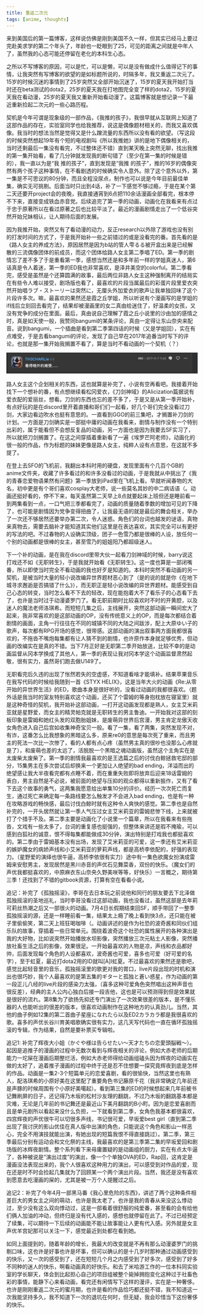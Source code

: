 ```yaml
---
title: 重返二次元
tags: [anime, thoughts]
---
```


来到美国后的第一篇博客，这样说仿佛是刚到美国不久一样，但其实已经马上要过完赴美求学的第二个年头了，年龄也一眨眼到了25，可见的距离之间就是中年人了，虽然我的心态可能还停留在老化的本科生心态。

之所以不写博客的原因，可以是忙，可以是懒，可以是没有做成什么值得记下的事情，让我突然有写博客的欲望的是如标题所说的，时隔多年，我又重返二次元了。15岁的时候沉迷的事情到了25岁突然又全部开始沉迷了，15岁的夏天我开始打当时还在beta测试的dota2，25岁的夏天我在打地图完全变了样的dota2，15岁的夏天我在看动漫，25岁的夏天我又重新开始看动漫了。这篇博客就是想记录一下最近重新捡起二次元的一些心路历程。

契机是今年可谓是现象级的一部作品，《我推的孩子》，我很早就从互联网上知道了这部作品的存在，实验室同学也给我推荐，说这是偶像题材相关的，而我又喜欢偶像。我当时的想法当然是觉得又是什么蹭流量的东西所以没有看的欲望。（写这段的时候突然想起19年有个短的电视剧叫《所以我推她》讲的是地下偶像相关的，当时还剩最后一集没有看完，不过整体还不错）直到某天晚上突然无聊，找出我推的第一集开始看，看了几分钟就发现我的断句错了（至少在第一集的时候是错的），我一直以为是“我 推的孩子”，直到发现是“我推 的孩子”，推的16岁的偶像突然有两个孩子这种事情，在不看剧透的时候确实令人意外。除了这个意外以外，第一集是不可思议的80分钟，而且全程没尿点，制作也可以说是今年目前最佳单集，确实无可挑剔。后面当时只出到4话，补了一下感觉不够过瘾，于是在某个第二天还要开project会的夜晚，我直接通宵到6点把110余话漫画全部看完，根本停不下来，直接变成铁血赤音党。后续追完了第一季的动画，动画化在我看来有点过于忠于原著所以在看过原著之后也比较平淡了。最近的漫画剧情走出了一个低谷突然开始兄妹相认，让人期待后面的发展。

因为我推开始，突然又有了看动漫的动力，反正research以外除了游戏也没有别的打发时间的方式了，于是我开始补一些之前错过的或是没看完的番。首先看的是《路人女主的养成方法》，原因居然是因为b站的管人雫るる被开盒出来是已经解散的三流偶像团体的前成员，而这个团体给路人女主第二季唱了ED。第一季的剧情忘了差不多了于是重看第一季，感想当然还是和多年前一样的学姐真迷人，第6话真是令人着迷，第一季的ED我也非常喜欢，是泽井美空的colorful。第二季看完，感受是虽然是个还算圆满的故事，最后两位非路人女主这种强制离开的结局实在有些令人难以接受，剧场版也看了，最喜欢的片段当属最后的彩蛋片段里爱衣突然开始唱ラブ・ストーリーは突然に，无厘头外加爱衣的歌声让我单独回味了这个片段许多次。嘛，最喜欢的果然还是霞之丘学姐，所以听说有个漫画写的是学姐的if线后立刻回去看完了，结果却被漫画里的女二真由给迷住了，好温柔的女孩，又没有党争的成分在里面。最后，真由说自己理解了霞之丘小说里的沙由加的感情之时，真是如天使一般，我赞同bangumi的某条评论，真由一定得让东山奈央来配音。说到bangumi，一个插曲是看到第二季第四话的时候（又是学姐回），实在有点难受，于是去看bangumi的评论，发现了自己早在2017年追番当时写下的评论，也就是那一集开始我搁置不看了，算是当时不看动画的一个契机（？）

![bangumi-comment](/images/back-to-nijigen/comment.png)

路人女主这个企划相关的东西，这也就算是补完了，小说有空再看吧。我接着开始找下一个想补的番，有点想继续看松冈爱衣，《刀剑神域》的Alicization篇据说有爱衣配的爱丽丝，想看。刀剑的东西也忘的差不多了，于是又是从第一季开始补，有点好玩的是在discord里开着直播和哥们们一起看，好几个哥们完全没看过刀剑，大家边看边吹水也挺有意思的。一直看到GGO的前三集吧，才搁置补刀剑的计划。一方面是刀剑确实是一部挺中庸的动画在我看来，剧情与制作没有一个特别出彩的，属于能看但不会想反复品的动画，另一方面也是因为我要去SF实习了，所以就把刀剑搁置了。在这之间穿插着重新看了一遍《埃罗芒阿老师》，动画化的很一般的作品，作为标题的妹妹更像是路人女主，纯粹人设有点意思，在这就不多提了。

在登上去SFO的飞机前，我翻出本科时用的硬盘，发现里面有个几百个GB的anime文件夹，收藏了许多看过的和许多没看过的动画，于是我就从中挑出了《我的青春恋爱物语果然有问题》第一季放到iPad里在飞机上看。早就听闻春物的大名，初中更是有个哥们喜欢cosplay大老师，说一些莫名其妙的中二病话语（。动画还挺好看的，停不下来，每天虽然第二天早上8点就要起床上班但还是睡前看一到两集看到一点，一口气把三季都看完了，动画的质量随着季数的增加可见的下降了，也可能是剧情因为党争变得扭曲了，让我最无语的就是最后的舞会相关，举办了一次还不够居然还要举办第二次，令人迷惑。角色们的台词也越发的谜语，真物来真物去，需要去脑补才能知道其实他们这里是在表达喜欢，其实完全可以有更好的写法的吧。不过春物的人设确实顶级，团子一色雪乃都是很棒的人设，放任何一个别的动画都是很棒的女主，甚至雪乃的姐姐阳乃都超级迷人。

下一个补的动画，是在我在discord里带大伙一起看刀剑神域的时候，barry说这打戏还不如《无职转生》，于是我就开始看《无职转生》。这一度也算是一部闭嘴番，所以即使当时完全不看动画的我也好歹是知道的。本科时突然不看动画的另一契机，是被当时大量的轻小说改编异世界题材恶心到了（是的说的就是你《在地下城寻求邂逅是否搞错了什么》），而无职正是轻小说改编的异世界题材。能感受到自己心态的转变，当时怎么看不下去的轻改，现在能抱着大不了看乐子的心态看下去了，也许是当时过于动漫婆罗门了。看无职前期时比较喜欢时不时的开黄腔，以及迷人的魔法老师洛琪希。而短短几集之后，主线展开，突然这部动画一瞬间宏大了起来，我非常喜欢的是这部动画的OP，没有传统意义上的OP，而是每次都结合着剧情的画面，主角一行往往在不同的城镇不同的大陆之间跋涉，配上大原ゆい子的歌声，每次都有RPG开场的感觉，很带感。这部动画的演出叙事两方面我都很喜欢的，不拖沓不嘴炮每集都有让人猜不到的剧情，也许原作本身就足够优秀，但动画的改编实在是真的不错。当下7月正好是无职第二季开始放送，比较不幸的是动画监督从冈本学换成了其他人，第一季的表现让我对冈本学这个动画监督肃然起敬，很有实力，虽然哥们跑去做U149了。

无职看完后久违的出现了怅然若失的空虚感，不知道看啥才能填补。结果苹果音乐在我写代码的时候给我随到一首《STYX HELIX》，这是当年大火的动画《Re:从零开始的异世界生活》的ED，歌曲本身是很好听的，没看过动画的我都很喜欢。（题外话是我当时的室友特别喜欢这个动画，还买了个雷姆的等身抱枕放在寝室里）就是这种奇怪的契机，我开始补这部动画，一打开这动画发现都是熟人，女主艾米莉亚就是星野爱，而女主的精灵帕克就是无职转生的男主鲁迪。一开始我对这部的刻板印象是雷姆和她红头发的双胞胎姐妹，是废萌异世界后宫漫，男主肯定龙傲天收女角色进入自己后宫如收集神奇宝贝一般。看了一集，看了两集，突然发现不对，有诈，这番怎么比我想象的黑暗这么多，原来re0的意思是每次死了重来，而且男主的死法一次比一次惨了，看的人都有点心疼（虽然男主真的很吵也没那么心疼就是了），和废萌也差的太远了，活脱脱一个黑暗之魂动画版，虽然这个主角实在是太废柴太废柴了。第一季的剧情我最喜欢的是王选篇之后的讨伐白鲸拯救宅邸的部分，15集男主在多次尝试后却换来一个更加让人绝望的bad ending，洋溢而出的绝望感让我大半夜看完都有点睡不着，而在重重失败即将放弃后迎来18话雷姆的表白，男主自然是不必说，被前面的绝望与压抑的观众都得以重新振作，又有了看下去这个故事的勇气，这两集我愿意给出单集10分的评价。经历一次次死亡而复生，通过死亡来确定每一条路线要怎么触发才不会进入bad ending，也是有一种在攻略游戏的畅快感，最后讨伐白鲸时就有这种令人爽快的感觉。第二季也是自然补完的，一开头居然就让第一季人气压过女主艾米莉亚的雷姆悲惨下线，上来就被打了个措手不及。第二季主要是动画化了小说里一个篇章，所以在我看来有些拖沓，文戏有一些太多了，台词的重复感也挺强的，但整体来讲还是瑕不掩瑜，可以感到白狐社的诚意，恨不得每集都能做成30分钟，演出特别是打戏我也都挺喜欢的。第二季由于雷姆基本没有出场，发现了艾米莉亚的可爱，这一季还有艾米莉亚的嫉妒魔女的病娇声线和小艾米莉亚的萝莉声线，都是高桥李依配的，好强的表现力。（星野爱的演绎也很牛逼，高桥李依很有实力）途中有一集色欲魔女扮演成雷姆来安慰男主，发现居然是黑川赤音的声优石见舞菜香，双份的快乐。（魔女们的声优我都挺喜欢的，中原麻衣东山奈央久野美咲等等，好快乐）一言概之，期待第三季！还找到了不错的gitbook资源，打算有空在看看小说。

追记：补完了《孤独摇滚》，李哥在去日本玩之前说他和同行的朋友要去下北泽做孤独摇滚的圣地巡礼，当时李哥没看过这部动画，我也没看过，虽然这部是去年莉可莉丝热潮之后又一部很火的动画。7月4日长假期结束回SF，顺手带回了一整季孤独摇滚的源，还是一样睡前看一集，结果太上瘾了晚上看到快3点，还只能在被子里偷偷笑，第二天上班狂喝咖啡（。动画讲述的是作为社恐的波奇酱和同伙们组乐队的故事，穿插着一些日常单元。围绕着波奇这个社恐的属性展开的各种演出是我的大好物，比如说突然开始播放水坝影像，突然播放三次元粘土人影像，突然播放社畜生活之后的影像，效果很足。一开始最喜欢的人物是凉，声线和衣品都好帅，后面发现每个角色的人设都喜欢，波奇酱也可爱，喜多也可爱（好可爱的名字），至于虹夏，最近打dota2用的ID就叫[A]I虹夏。不过最喜欢的果然还是歌吧，感觉比起轻音里的音乐，孤独摇滚里的歌更对我的胃口，live片段出现的时机和演出也很巧妙，我个人最喜欢的是第五集的ギターと孤独と蒼い惑星，作为动画的第一段正儿八经的live片段的感染力太强，（喜多这种可爱角色突然唱出这种声音也很反差），经典的主人公内心独白后接一段吉他，这也是可以预测得到但是效果就是很好的流れ。第8集为了欲扬先抑还专门演出了一次效果很差的版本，是不懂乐器的人也能听出的很差的版本，很喜欢动画制作在这种地方的认真劲儿。当然，其他的曲子例如12集的第二首曲子星座になれたら以及ED2カラカラ都是我很喜欢的歌。喜多的声优长谷川育美唱歌确实很有实力，这几天写代码也一直在循环孤独摇滚的专辑，作为结果，自然是要补票买专辑啦。

追记1: 补完了辉夜大小姐（かぐや様は告らせたい〜天才たちの恋愛頭脳戦〜）。起因是追推子的漫画的过程中无数次看到与辉夜相关的评论，例如大赤老师的后期能力一坨屎在漫画后期整烂活，例如大赤老师得给动画组磕头因为辉夜的动画实在做的太好了，追着推子漫画的过程中终于还是忍不住想要一探究竟辉夜到底是怎样的作品。动画是一集2-3个短篇单元的恋爱喜剧，看的很愉快，当然这里也有熟人，配洛琪希的小原好美在这里配了重要角色书记藤原千花（我非常确定几年前还是声豚的时候周围有个小原好美噶起）。看到第三集的ED的时候想起来几年前被书记舞刷屏的日子，还记得乃木坂的松村沙友理的翻跳，不过乃木坂的翻跳基本都是灾难，无论是几年前的书记舞还是最近山下美月翻跳的B小町。因为是恋爱喜剧而且是单元剧所以看起来没什么负担，一下就看到第二季，女角色我基本都很喜欢，四宫辉夜的声优很牛可以切很多声线，书记很可爱，早坂爱best girl（直到第二季出现了我讨厌的影山优佳在真人版中出演的角色，只能说这个角色和影山一样恶心，完全不用演技就能出演，有她出现的短篇我恨不得直接跳过）。第二季，第三季最后分别有运动会和文化祭的主线，我最喜欢的是第三季第二集的早坂爱回和剧场版的冰辉夜剧情。整个系列看下来毋庸置疑的是动画组的厨力，实在有点太牛逼了，各种被说是“演出过度”的演出，像一个个单独OVA的ED，Rap回，这肯定是漫画没法表现出来的，我个人很喜欢这种用力的演出，可以感受到对作品的爱，现在还是时不时会捡起几集就为了回顾某一个两个演出片段。当然，我还是没有喜欢到愿意去吃漫画的屎的，尤其是被一万个人提醒过之后。

追记2：补完了今年4月一部黑马番《我心里危险的东西》，讲述了两个这种条件相差巨大的男女主之间的萌动，也许是我太老了，也许是我的青春从来没这么悸动过，至少没有这么双向悸动过，这是一部看着很舒服的纯爱番，甚至看的会有给他们俩人加油的冲动，但终归是没有代入感的，感想也就停留在此了。不过已经预定了续集，可以期待一下后续的动画能不能让故事能让人更有代入感。另外就是女主声优羊宫妃那可以关注一下，感觉最近到处都在看到她。

如同上面提到的，随着年龄的增长，我最大的改变就是不再有那么动漫婆罗门的挑剔口味，这也许是好事也许是坏事，但可以确认的是十几岁时那种通过动画感受到的快乐，又一次的感受到了，还在短短几个月之内感受到了好多次，感受到了好多不同种的迷人的快乐，啊看动画真的好快乐。和去了米哈游工作的一位本科同实验室的学长聊天，体会到比起担心自己的项目组被整个毙掉拥抱变化这种过于社畜色彩的事情，能静下心来看动画，看完还有闲情写下这样的漫评，实在是一种奢侈。也许是刚刚重返二次元的蜜月期，也许是看的作品恰巧都还挺不错，我不知道这一次我能坚持多久，我不知道下一次的退坑在何时，但无疑，我会珍惜当下这份奢侈的快乐。
